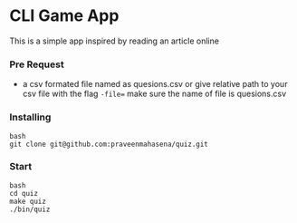 # CLI Game App

This is a simple app inspired by reading an article online

### Pre Request
- a csv formated file named as quesions.csv or give relative path to your csv file with the flag `-file=` make sure the name of file is quesions.csv

### Installing

```
bash
git clone git@github.com:praveenmahasena/quiz.git
```

### Start
```
bash
cd quiz
make quiz
./bin/quiz
```


